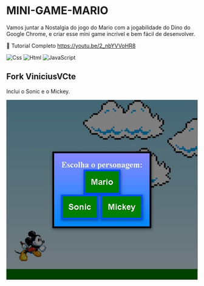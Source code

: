 # MINI-GAME-MARIO
Vamos juntar a Nostalgia do jogo do Mario com a jogabilidade do Dino do Google Chrome, e criar esse mini game incrível e bem fácil de desenvolver. 

🌱 Tutorial Completo 
https://youtu.be/2_nbYVVoHR8


![Css](https://img.shields.io/badge/CSS3-1572B6?style=for-the-badge&logo=css3&logoColor=white)
![Html](https://img.shields.io/badge/HTML5-E34F26?style=for-the-badge&logo=html5&logoColor=white)
![JavaScript](https://img.shields.io/badge/JavaScript-F7DF1E?style=for-the-badge&logo=javascript&logoColor=black)


## Fork ViniciusVCte
Inclui o Sonic e o Mickey.

![PrtScrPokemon](/MARIO/img/PrtScrGame.jpg "PrtScrPokemon")
